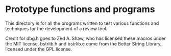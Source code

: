 # Prototype functions and programs

This directory is for all the programs written to test
various functions and techniques for the development
of a review tool.

Credit for dbg.h goes to Zed A. Shaw, who has licensed these macros under the MIT license.
bstrlib.h and bstrlib.c come from the Better String Library, licensed under the GPL license.